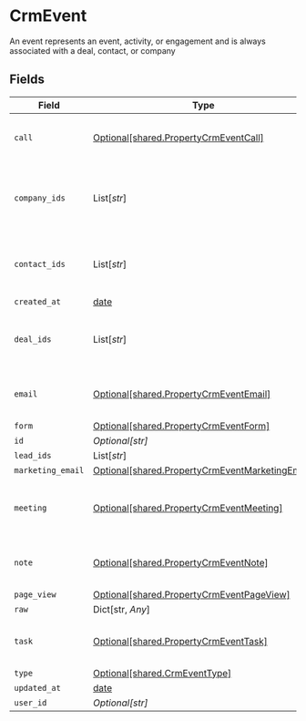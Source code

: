 # CrmEvent

An event represents an event, activity, or engagement and is always associated with a deal, contact, or company


## Fields

| Field                                                                                                    | Type                                                                                                     | Required                                                                                                 | Description                                                                                              |
| -------------------------------------------------------------------------------------------------------- | -------------------------------------------------------------------------------------------------------- | -------------------------------------------------------------------------------------------------------- | -------------------------------------------------------------------------------------------------------- |
| `call`                                                                                                   | [Optional[shared.PropertyCrmEventCall]](../../models/shared/propertycrmeventcall.md)                     | :heavy_minus_sign:                                                                                       | The call object, when type = call                                                                        |
| `company_ids`                                                                                            | List[*str*]                                                                                              | :heavy_minus_sign:                                                                                       | An array of company IDs associated with this event                                                       |
| `contact_ids`                                                                                            | List[*str*]                                                                                              | :heavy_minus_sign:                                                                                       | An array of contact IDs associated with this event                                                       |
| `created_at`                                                                                             | [date](https://docs.python.org/3/library/datetime.html#date-objects)                                     | :heavy_minus_sign:                                                                                       | N/A                                                                                                      |
| `deal_ids`                                                                                               | List[*str*]                                                                                              | :heavy_minus_sign:                                                                                       | An array of deal IDs associated with this event                                                          |
| `email`                                                                                                  | [Optional[shared.PropertyCrmEventEmail]](../../models/shared/propertycrmeventemail.md)                   | :heavy_minus_sign:                                                                                       | The email object, when type = email                                                                      |
| `form`                                                                                                   | [Optional[shared.PropertyCrmEventForm]](../../models/shared/propertycrmeventform.md)                     | :heavy_minus_sign:                                                                                       | N/A                                                                                                      |
| `id`                                                                                                     | *Optional[str]*                                                                                          | :heavy_minus_sign:                                                                                       | N/A                                                                                                      |
| `lead_ids`                                                                                               | List[*str*]                                                                                              | :heavy_minus_sign:                                                                                       | N/A                                                                                                      |
| `marketing_email`                                                                                        | [Optional[shared.PropertyCrmEventMarketingEmail]](../../models/shared/propertycrmeventmarketingemail.md) | :heavy_minus_sign:                                                                                       | N/A                                                                                                      |
| `meeting`                                                                                                | [Optional[shared.PropertyCrmEventMeeting]](../../models/shared/propertycrmeventmeeting.md)               | :heavy_minus_sign:                                                                                       | The meeting object, when type = meeting                                                                  |
| `note`                                                                                                   | [Optional[shared.PropertyCrmEventNote]](../../models/shared/propertycrmeventnote.md)                     | :heavy_minus_sign:                                                                                       | The note object, when type = note                                                                        |
| `page_view`                                                                                              | [Optional[shared.PropertyCrmEventPageView]](../../models/shared/propertycrmeventpageview.md)             | :heavy_minus_sign:                                                                                       | N/A                                                                                                      |
| `raw`                                                                                                    | Dict[str, *Any*]                                                                                         | :heavy_minus_sign:                                                                                       | N/A                                                                                                      |
| `task`                                                                                                   | [Optional[shared.PropertyCrmEventTask]](../../models/shared/propertycrmeventtask.md)                     | :heavy_minus_sign:                                                                                       | The task object, when type = task                                                                        |
| `type`                                                                                                   | [Optional[shared.CrmEventType]](../../models/shared/crmeventtype.md)                                     | :heavy_minus_sign:                                                                                       | N/A                                                                                                      |
| `updated_at`                                                                                             | [date](https://docs.python.org/3/library/datetime.html#date-objects)                                     | :heavy_minus_sign:                                                                                       | N/A                                                                                                      |
| `user_id`                                                                                                | *Optional[str]*                                                                                          | :heavy_minus_sign:                                                                                       | N/A                                                                                                      |